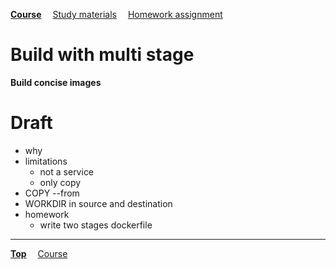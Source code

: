 **[Course](../README.md)**
&emsp;[Study materials](#study-materials)
&emsp;[Homework assignment](./homework/README.md)

# Build with multi stage

**Build concise images**

# Draft
- why
- limitations
  - not a service
  - only copy
- COPY --from
- WORKDIR in source and destination
- homework
  - write two stages dockerfile

---
**[Top](#)**
&emsp;[Course](/README.md)
